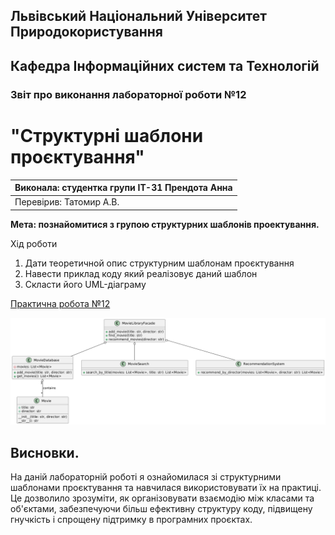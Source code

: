 ## Львівський Національний Університет Природокористування
## Кафедра Інформаційних систем та Технологій



### Звіт про виконання лабораторної роботи №12
# "Структурні шаблони проєктування"



| Виконала: студентка групи ІТ-31 Прендота Анна |
|----------------------------------------------|
| Перевірив: Татомир А.В.               |




**Мета: познайомитися з групою структурних шаблонів проектування.**


Хід роботи

1. Дати теоретичной опис структурним шаблонам проєктування 
2. Навести приклад коду який реалізовує даний шаблон
3. Скласти його UML-діаграму 

[Практична робота №12](https://github.com/KhrystynaLutsiv/IT-21_OOP/blob/master/Anna_Prendota/lab%2012/text)

![UML-діаграма](lab12.png)



## Висновки. 

На даній лабораторній роботі я ознайомилася зі структурними шаблонами проєктування та навчилася використовувати їх на практиці. Це дозволило зрозуміти, як організовувати взаємодію між класами та об'єктами, забезпечуючи більш ефективну структуру коду, підвищену гнучкість і спрощену підтримку в програмних проєктах. 
